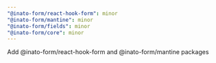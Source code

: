 ```yaml
---
"@inato-form/react-hook-form": minor
"@inato-form/mantine": minor
"@inato-form/fields": minor
"@inato-form/core": minor
---
```


Add @inato-form/react-hook-form and @inato-form/mantine packages
